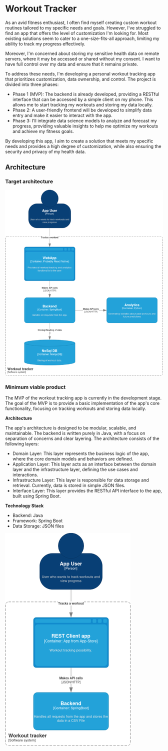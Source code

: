# Workout Tracker
As an avid fitness enthusiast, I often find myself creating custom workout routines 
tailored to my specific needs and goals. However, I've struggled to find an app that offers 
the level of customization I'm looking for. Most existing solutions seem to cater to a 
one-size-fits-all approach, limiting my ability to track my progress effectively.

Moreover, I'm concerned about storing my sensitive health data on remote servers, where 
it may be accessed or shared without my consent. I want to have full control over my data 
and ensure that it remains private.

To address these needs, I'm developing a personal workout tracking app that prioritizes 
customization, data ownership, and control. The project is divided into three phases:

 - Phase 1 (MVP): The backend is already developed, providing a RESTful interface that can be accessed by a simple client on my phone. This allows me to start tracking my workouts and storing my data locally.
 - Phase 2: A user-friendly frontend will be developed to simplify data entry and make it easier to interact with the app.
 - Phase 3: I'll integrate data science models to analyze and forecast my progress, providing valuable insights to help me optimize my workouts and achieve my fitness goals.

By developing this app, I aim to create a solution that meets my specific needs and provides 
a high degree of customization, while also ensuring the security and privacy of my health data.

## Architecture

### Target architecture
![Target Architecture](architecture/target-architecture.drawio.png)

### Minimum viable product
The MVP of the workout tracking app is currently in the development stage. 
The goal of the MVP is to provide a basic implementation of the app's core functionality, 
focusing on tracking workouts and storing data locally.

**Architecture**

The app's architecture is designed to be modular, scalable, and maintainable. 
The backend is written purely in Java, with a focus on separation of concerns and clear layering. 
The architecture consists of the following layers:

 - Domain Layer: This layer represents the business logic of the app, where the core domain models and behaviors are defined.
 - Application Layer: This layer acts as an interface between the domain layer and the infrastructure layer, defining the use cases and interactions.
 - Infrastructure Layer: This layer is responsible for data storage and retrieval. Currently, data is stored in simple JSON files.
 - Interface Layer: This layer provides the RESTful API interface to the app, built using Spring Boot.

**Technology Stack**

 - Backend: Java
 - Framework: Spring Boot
 - Data Storage: JSON files

![MVP Architecture](architecture/mvp-architecture.drawio.png)